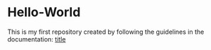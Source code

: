 # Hello-World
This is my first repository created by following the guidelines in the documentation: [title](https://docs.github.com/en/get-started/quickstart/hello-world)
